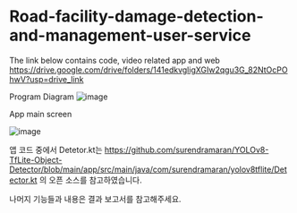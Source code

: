 # Road-facility-damage-detection-and-management-user-service

The link below contains code, video related app and web
https://drive.google.com/drive/folders/141edkvgligXGIw2qgu3G_82NtOcPOhwV?usp=drive_link

Program Diagram
![image](https://github.com/user-attachments/assets/81e1bf4d-dfaf-414a-a14f-1b11db6be88a)

App main screen


![image](https://github.com/user-attachments/assets/5591caa0-e39d-433d-bd0f-aa433ea1597b)


앱 코드 중에서 Detetor.kt는 https://github.com/surendramaran/YOLOv8-TfLite-Object-Detector/blob/main/app/src/main/java/com/surendramaran/yolov8tflite/Detector.kt 의 오픈 소스를 참고하였습니다.

나머지 기능들과 내용은 결과 보고서를 참고해주세요.
